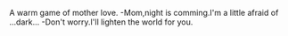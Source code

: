 A warm game of mother love.
-Mom,night is comming.I'm a little afraid of ...dark...
-Don't worry.I'll lighten the world for you.
